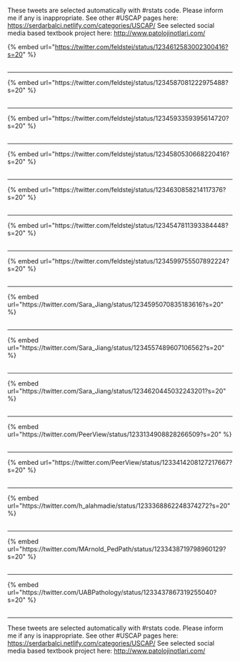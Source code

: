 

These tweets are selected automatically with #rstats code. Please inform me if any is inappropriate.
See other #USCAP pages here: https://serdarbalci.netlify.com/categories/USCAP/ 
See selected social media based textbook project here: http://www.patolojinotlari.com/

{% embed url="https://twitter.com/feldstej/status/1234612583002300416?s=20" %}<br>
<br>
<hr>
{% embed url="https://twitter.com/feldstej/status/1234587081222975488?s=20" %}<br>
<br>
<hr>
{% embed url="https://twitter.com/feldstej/status/1234593359395614720?s=20" %}<br>
<br>
<hr>
{% embed url="https://twitter.com/feldstej/status/1234580530668220416?s=20" %}<br>
<br>
<hr>
{% embed url="https://twitter.com/feldstej/status/1234630858214117376?s=20" %}<br>
<br>
<hr>
{% embed url="https://twitter.com/feldstej/status/1234547811393384448?s=20" %}<br>
<br>
<hr>
{% embed url="https://twitter.com/feldstej/status/1234599755507892224?s=20" %}<br>
<br>
<hr>
{% embed url="https://twitter.com/Sara_Jiang/status/1234595070835183616?s=20" %}<br>
<br>
<hr>
{% embed url="https://twitter.com/Sara_Jiang/status/1234557489607106562?s=20" %}<br>
<br>
<hr>
{% embed url="https://twitter.com/Sara_Jiang/status/1234620445032243201?s=20" %}<br>
<br>
<hr>
{% embed url="https://twitter.com/PeerView/status/1233134908828266509?s=20" %}<br>
<br>
<hr>
{% embed url="https://twitter.com/PeerView/status/1233414208127217667?s=20" %}<br>
<br>
<hr>
{% embed url="https://twitter.com/h_alahmadie/status/1233368862248374272?s=20" %}<br>
<br>
<hr>
{% embed url="https://twitter.com/MArnold_PedPath/status/1233438719798960129?s=20" %}<br>
<br>
<hr>
{% embed url="https://twitter.com/UABPathology/status/1233437867319255040?s=20" %}<br>
<br>
<hr>


These tweets are selected automatically with #rstats code. Please inform me if any is inappropriate.
See other #USCAP pages here: https://serdarbalci.netlify.com/categories/USCAP/ 
See selected social media based textbook project here: http://www.patolojinotlari.com/
